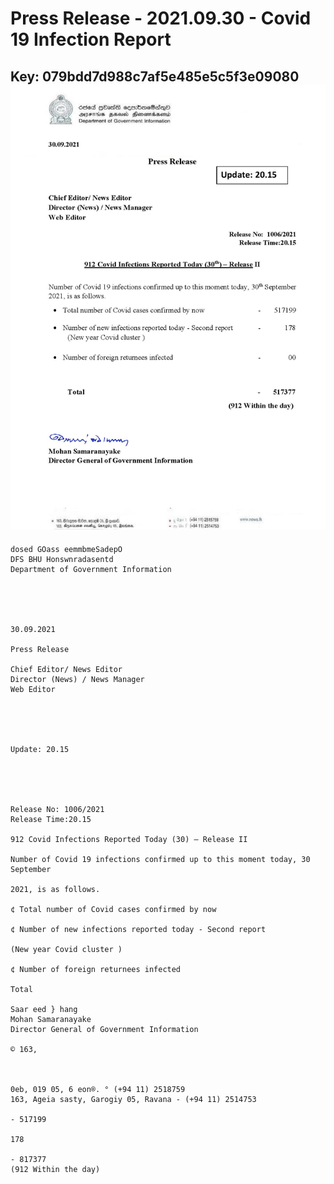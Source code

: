 # Press Release  - 2021.09.30 - Covid 19 Infection Report 
Key: 079bdd7d988c7af5e485e5c5f3e09080 
![img](img/079bdd7d988c7af5e485e5c5f3e09080.jpg)
---
```
dosed GOass eemmbmeSadepO
DFS BHU Honswnradasentd
Department of Government Information

 

 

30.09.2021

Press Release

Chief Editor/ News Editor
Director (News) / News Manager
Web Editor

 

 

Update: 20.15

 

 

Release No: 1006/2021
Release Time:20.15

912 Covid Infections Reported Today (30) — Release II

Number of Covid 19 infections confirmed up to this moment today, 30 September

2021, is as follows.

¢ Total number of Covid cases confirmed by now

¢ Number of new infections reported today - Second report

(New year Covid cluster )

¢ Number of foreign returnees infected

Total

Saar eed } hang
Mohan Samaranayake
Director General of Government Information

© 163,

 

0eb, 019 05, 6 eon®. ° (+94 11) 2518759
163, Ageia sasty, Garogiy 05, Ravana - (+94 11) 2514753

- 517199

178

- 817377
(912 Within the day)

```
